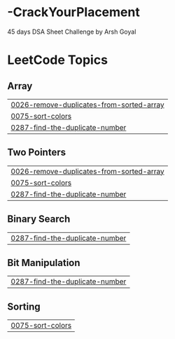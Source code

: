 # -CrackYourPlacement
45 days DSA Sheet Challenge by Arsh Goyal

<!---LeetCode Topics Start-->
# LeetCode Topics
## Array
|  |
| ------- |
| [0026-remove-duplicates-from-sorted-array](https://github.com/shoaibcodez/-CrackYourPlacement/tree/master/0026-remove-duplicates-from-sorted-array) |
| [0075-sort-colors](https://github.com/shoaibcodez/-CrackYourPlacement/tree/master/0075-sort-colors) |
| [0287-find-the-duplicate-number](https://github.com/shoaibcodez/-CrackYourPlacement/tree/master/0287-find-the-duplicate-number) |
## Two Pointers
|  |
| ------- |
| [0026-remove-duplicates-from-sorted-array](https://github.com/shoaibcodez/-CrackYourPlacement/tree/master/0026-remove-duplicates-from-sorted-array) |
| [0075-sort-colors](https://github.com/shoaibcodez/-CrackYourPlacement/tree/master/0075-sort-colors) |
| [0287-find-the-duplicate-number](https://github.com/shoaibcodez/-CrackYourPlacement/tree/master/0287-find-the-duplicate-number) |
## Binary Search
|  |
| ------- |
| [0287-find-the-duplicate-number](https://github.com/shoaibcodez/-CrackYourPlacement/tree/master/0287-find-the-duplicate-number) |
## Bit Manipulation
|  |
| ------- |
| [0287-find-the-duplicate-number](https://github.com/shoaibcodez/-CrackYourPlacement/tree/master/0287-find-the-duplicate-number) |
## Sorting
|  |
| ------- |
| [0075-sort-colors](https://github.com/shoaibcodez/-CrackYourPlacement/tree/master/0075-sort-colors) |
<!---LeetCode Topics End-->